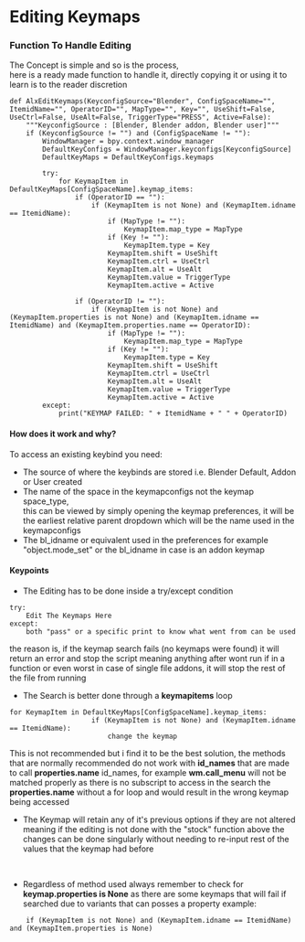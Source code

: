 # Editing Keymaps

### Function To Handle Editing

The Concept is simple and so is the process, <br>
here is a ready made function to handle it, directly copying it or using it to learn is to the reader discretion

```
def AlxEditKeymaps(KeyconfigSource="Blender", ConfigSpaceName="", ItemidName="", OperatorID="", MapType="", Key="", UseShift=False, UseCtrl=False, UseAlt=False, TriggerType="PRESS", Active=False):
    """KeyconfigSource : [Blender, Blender addon, Blender user]"""
    if (KeyconfigSource != "") and (ConfigSpaceName != ""):
        WindowManager = bpy.context.window_manager
        DefaultKeyConfigs = WindowManager.keyconfigs[KeyconfigSource]
        DefaultKeyMaps = DefaultKeyConfigs.keymaps

        try:
            for KeymapItem in DefaultKeyMaps[ConfigSpaceName].keymap_items:
                if (OperatorID == ""):
                    if (KeymapItem is not None) and (KeymapItem.idname == ItemidName):
                        if (MapType != ""):
                            KeymapItem.map_type = MapType
                        if (Key != ""):
                            KeymapItem.type = Key
                        KeymapItem.shift = UseShift
                        KeymapItem.ctrl = UseCtrl
                        KeymapItem.alt = UseAlt
                        KeymapItem.value = TriggerType
                        KeymapItem.active = Active

                if (OperatorID != ""):
                    if (KeymapItem is not None) and (KeymapItem.properties is not None) and (KeymapItem.idname == ItemidName) and (KeymapItem.properties.name == OperatorID):
                        if (MapType != ""):
                            KeymapItem.map_type = MapType
                        if (Key != ""):
                            KeymapItem.type = Key
                        KeymapItem.shift = UseShift
                        KeymapItem.ctrl = UseCtrl
                        KeymapItem.alt = UseAlt
                        KeymapItem.value = TriggerType
                        KeymapItem.active = Active
        except:
            print("KEYMAP FAILED: " + ItemidName + " " + OperatorID)
```

####  How does it work and why?
To access an existing keybind you need:
- The source of where the keybinds are stored i.e. Blender Default, Addon or User created
- The name of the space in the keymapconfigs not the keymap space_type, <br> this can be viewed by simply opening the keymap preferences, it will be the earliest relative parent dropdown which will be the name used in the keymapconfigs
- The bl_idname or equivalent used in the preferences for example "object.mode_set" or the bl_idname in case is an addon keymap

#### Keypoints
- The Editing has to be done inside a try/except condition
```
try:
    Edit The Keymaps Here
except:
    both "pass" or a specific print to know what went from can be used
```
the reason is, if the keymap search fails (no keymaps were found) it will return an error and stop the script meaning anything after wont run if in a function or even worst in case of single file addons, it will stop the rest of the file from running
<br>
- The Search is better done through a __keymapitems__ loop
```
for KeymapItem in DefaultKeyMaps[ConfigSpaceName].keymap_items:
                    if (KeymapItem is not None) and (KeymapItem.idname == ItemidName):
                        change the keymap
```
This is not recommended but i find it to be the best solution, the methods that are normally recommended do not work with __id_names__ that are made to call __properties<span>.name__ id_names, for example __wm.call_menu__ will not be matched properly as there is no subscript to access in the search the __properties.name__ without a for loop and would result in the wrong keymap being accessed
<br>
- The Keymap will retain any of it's previous options if they are not altered
  meaning if the editing is not done with the "stock" function above the changes can be done singularly without needing to re-input rest of the values that the keymap had before
<br>

- Regardless of method used always remember to check for __keymap.properties is None__ as there are some keymaps that will fail if searched due to variants that can posses a property example:

```
    if (KeymapItem is not None) and (KeymapItem.idname == ItemidName) and (KeymapItem.properties is None)
```
